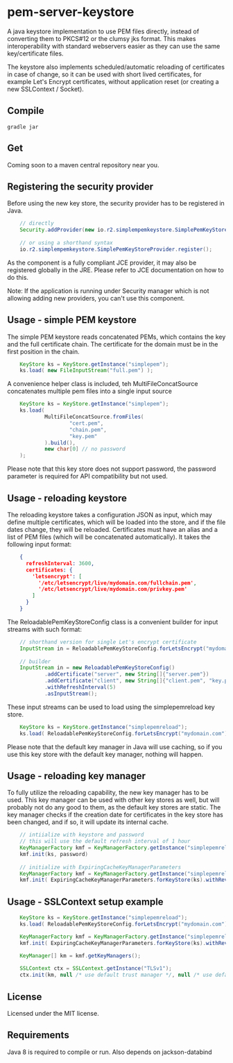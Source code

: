 # pem-server-keystore

A java keystore implementation to use PEM files directly, instead of converting them to PKCS#12 or the clumsy jks format. This makes interoperability with standard webservers easier as they can use the same key/certificate files.

The keystore also implements scheduled/automatic reloading of certificates in case of change, so it can be used with short lived certificates, for example Let's Encrypt certificates, without application reset (or creating a new SSLContext / Socket).
 
## Compile

```
gradle jar
```

## Get

Coming soon to a maven central repository near you.

## Registering the security provider

Before using the new key store, the security provider has to be registered in Java.

```java
    // directly
    Security.addProvider(new io.r2.simplempemkeystore.SimplePemKeyStoreProvider());
    
    // or using a shorthand syntax
    io.r2.simplempemkeystore.SimplePemKeyStoreProvider.register();
```

As the component is a fully compliant JCE provider, it may also be registered globally in the JRE. Please refer to JCE documentation on how to do this.

Note: If the application is running under Security manager which is not allowing adding new providers, you can't use this component.

## Usage - simple PEM keystore

The simple PEM keystore reads concatenated PEMs, which contains the key and the full certificate chain. The certificate for the domain must be in the first position in the chain.

```java
    KeyStore ks = KeyStore.getInstance("simplepem");
    ks.load( new FileInputStream("full.pem") );
```

A convenience helper class is included, teh MultiFileConcatSource concatenates multiple pem files into a single input source

```java
    KeyStore ks = KeyStore.getInstance("simplepem");
    ks.load(
            MultiFileConcatSource.fromFiles(
                    "cert.pem",
                    "chain.pem",
                    "key.pem"
            ).build(),
            new char[0] // no password
    );
```

Please note that this key store does not support password, the password parameter is required for API compatibility but not used.

## Usage - reloading keystore

The reloading keystore takes a configuration JSON as input, which may define multiple certificates, which will be loaded into the store, and if the file dates change, they will be reloaded. Certificates must have an alias and a list of PEM files (which will be concatenated automatically). It takes the following input format:

```JSON
    {
      refreshInterval: 3600,
      certificates: {
        'letsencrypt': [
          '/etc/letsencrypt/live/mydomain.com/fullchain.pem',
          '/etc/letsencrypt/live/mydomain.com/privkey.pem'
        ]
      }
    }
```

The ReloadablePemKeyStoreConfig class is a convenient builder for input streams with such format:

```java
    // shorthand version for single Let's encrypt certificate
    InputStream in = ReloadablePemKeyStoreConfig.forLetsEncrypt("mydomain.com").asInputStream()
    
    // builder
    InputStream in = new ReloadablePemKeyStoreConfig()
            .addCertificate("server", new String[]{"server.pem"})
            .addCertificate("client", new String[]{"client.pem", "key.pem"})
            .withRefreshInterval(5)
            .asInputStream();    
```

These input streams can be used to load using the simplepemreload key store.

``` java
    KeyStore ks = KeyStore.getInstance("simplepemreload");
    ks.load( ReloadablePemKeyStoreConfig.forLetsEncrypt("mydomain.com").withRefreshInterval(60).asInputStream() );
```

Please note that the default key manager in Java will use caching, so if you use this key store with the default key manager, nothing will happen.

## Usage - reloading key manager

To fully utilize the reloading capability, the new key manager has to be used. This key manager can be used with other key stores as well, but will probably not do any good to them, as the default key stores are static. The key manager checks if the creation date for certificates in the key store has been changed, and if so, it will update its internal cache. 

```java
    // intiialize with keystore and password
    // this will use the default refresh interval of 1 hour
    KeyManagerFactory kmf = KeyManagerFactory.getInstance("simplepemreload");
    kmf.init(ks, password)
    
    // initialize with ExpiringCacheKeyManagerParameters
    KeyManagerFactory kmf = KeyManagerFactory.getInstance("simplepemreload");
    kmf.init( ExpiringCacheKeyManagerParameters.forKeyStore(ks).withRevalidation(60) );
```

## Usage - SSLContext setup example

```java
    KeyStore ks = KeyStore.getInstance("simplepemreload");
    ks.load( ReloadablePemKeyStoreConfig.forLetsEncrypt("mydomain.com").withRefreshInterval(60).asInputStream() );

    KeyManagerFactory kmf = KeyManagerFactory.getInstance("simplepemreload");
    kmf.init( ExpiringCacheKeyManagerParameters.forKeyStore(ks).withRevalidation(60) );

    KeyManager[] km = kmf.getKeyManagers();
    
    SSLContext ctx = SSLContext.getInstance("TLSv1");
    ctx.init(km, null /* use default trust manager */, null /* use default secure random */);       
```

## License

Licensed under the MIT license. 
 
## Requirements

Java 8 is required to compile or run.
Also depends on jackson-databind 

